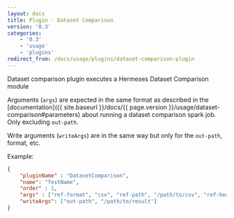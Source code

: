 ```yaml
---
layout: docs
title: Plugin - Dataset Comparison
version: '0.3'
categories:
    - '0.3'
    - 'usage'
    - 'plugins'
redirect_from: /docs/usage/plugins/dataset-comparison-plugin
---
```


Dataset comparison plugin executes a Hermeses Dataset Comparison module

Arguments (`args`) are expected in the same format as described in the [documentation]({{ site.baseurl }}/docs/{{ page.version }}/usage/dataset-comparison#parameters) about running a dataset comparison spark job. Only excluding `out-path`.

Write arguments (`writeArgs`) are in the same way but only for the `out-path`, format, etc.


Example:

```json
{
    "pluginName" : "DatasetComparison",
    "name": "TestName",
    "order" : 1,
    "args" : ["ref-format", "csv", "ref-path", "/path/to/csv", "ref-header", "true", "new-format", "parquet", "new-path", "/path/to/parquet", "keys", "ID"],
    "writeArgs": ["out-path", "/path/to/result"]
}
```

